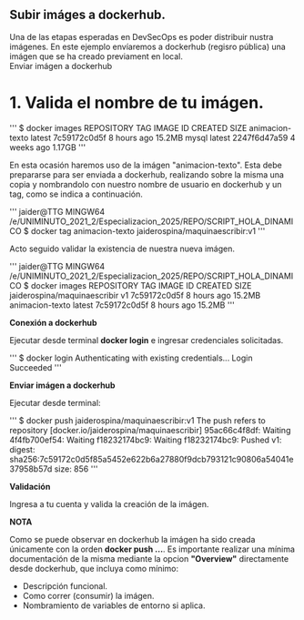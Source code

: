 
## Subir imáges a dockerhub.

Una de las etapas esperadas en DevSecOps es poder distribuir nustra imágenes. En este ejemplo envíaremos  a dockerhub
(regisro pública) una imágen que se ha creado previament en local.  
Enviar imágen a dockerhub


# 1. Valida el nombre de tu imágen.


'''
$ docker images
REPOSITORY                            TAG       IMAGE ID       CREATED         SIZE
animacion-texto                       latest    7c59172c0d5f   8 hours ago     15.2MB
mysql                                 latest    2247f6d47a59   4 weeks ago     1.17GB
'''

En esta ocasión haremos uso de la imágen "animacion-texto". Esta debe prepararse para ser enviada a dockerhub, 
realizando sobre la misma una copia y nombrandolo con nuestro nombre de usuario en dockerhub y
un tag, como se indica a continuación.

'''
jaider@TTG MINGW64 /e/UNIMINUTO_2021_2/Especializacion_2025/REPO/SCRIPT_HOLA_DINAMICO
$ docker tag animacion-texto jaiderospina/maquinaescribir:v1
'''

Acto seguido validar la existencia de nuestra nueva imágen.

'''
jaider@TTG MINGW64 /e/UNIMINUTO_2021_2/Especializacion_2025/REPO/SCRIPT_HOLA_DINAMICO
$ docker images
REPOSITORY                            TAG       IMAGE ID       CREATED         SIZE
jaiderospina/maquinaescribir          v1        7c59172c0d5f   8 hours ago     15.2MB
animacion-texto                       latest    7c59172c0d5f   8 hours ago     15.2MB
'''

**Conexión a dockerhub**

Ejecutar desde terminal **docker login**  e ingresar credenciales solicitadas. 

'''
$ docker login
Authenticating with existing credentials...
Login Succeeded
'''

**Enviar imágen a dockerhub**

Ejecutar desde terminal:

'''
$ docker push jaiderospina/maquinaescribir:v1
The push refers to repository [docker.io/jaiderospina/maquinaescribir]
95ac66c4f8df: Waiting
4f4fb700ef54: Waiting
f18232174bc9: Waiting
f18232174bc9: Pushed
v1: digest: sha256:7c59172c0d5f85a5452e622b6a27880f9dcb793121c90806a54041e37958b57d size: 856
'''

**Validación**

Ingresa a tu cuenta y valida la creación de la imágen.

**NOTA**

Como se puede observar en dockerhub la imágen ha sido creada únicamente con la orden **docker push ...**. Es importante
realizar una mínima documentación de la misma mediante la opcion **"Overview"** directamente desde dockerhub, que incluya como mínimo:

- Descripción funcional.
- Como correr (consumir) la imágen.
- Nombramiento de variables de entorno si aplica. 
